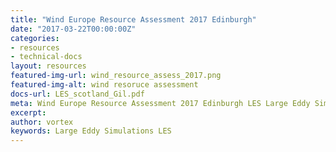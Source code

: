 ```yaml
---
title: "Wind Europe Resource Assessment 2017 Edinburgh"
date: "2017-03-22T00:00:00Z"
categories:
- resources
- technical-docs
layout: resources
featured-img-url: wind_resource_assess_2017.png
featured-img-alt: wind resoruce assessment
docs-url: LES_scotland_Gil.pdf
meta: Wind Europe Resource Assessment 2017 Edinburgh LES Large Eddy Simulations
excerpt: 
author: vortex
keywords: Large Eddy Simulations LES
---
```



